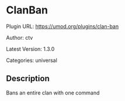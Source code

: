 # ClanBan

Plugin URL: https://umod.org/plugins/clan-ban

Author: ctv

Latest Version: 1.3.0

Categories: universal

## Description

Bans an entire clan with one command
